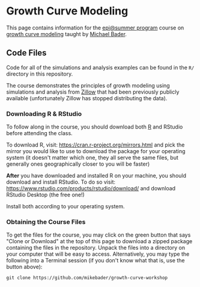 # Growth Curve Modeling

This page contains information for the [epi@summer program][epic] course on [growth curve modeling][gmm] taught by [Michael Bader][mdmb]. 

[epic]: https://www.mailman.columbia.edu/research/epidemiology-and-population-health-summer-institute-columbia-university-epic
[gmm]: https://reg.abcsignup.com/reg/event_page.aspx?ek=0013-0020-5f2290882f884f149df911a9c58516a7
[mdmb]: https://mikebader.net/

## Code Files
Code for all of the simulations and analysis examples can be found in the `R/` directory in this repository. 

The course demonstrates the principles of growth modeling using simulations and analysis from [Zillow][] that had been previously publicly available (unfortunately Zillow has stopped distributing the data). 

[Zillow]: http://www.zillow.com/

### Downloading R & RStudio
To follow along in the course, you should download both [R][] and RStudio before attending the class. 

[R]: https://ctan.r-project.org/
[RStudio]: https://www.rstudio.com/

To download R, visit: https://cran.r-project.org/mirrors.html and pick the mirror you would like to use to download the package for your operating system (it doesn't matter which one, they all serve the same files, but generally ones geographically closer to you will be faster)

**After** you have downloaded and installed R on your machine, you should download and install RStudio. To do so visit: https://www.rstudio.com/products/rstudio/download/ and download RStudio Desktop (the free one!)

Install both according to your operating system.

### Obtaining the Course Files

To get the files for the course, you may click on the green button that says "Clone or Download" at the top of this page to download a zipped package containing the files in the repository. Unpack the files into a directory on your computer that will be easy to access. Alternatively, you may type the following into a Terminal session (if you don't know what that is, use the button above): 

	git clone https://github.com/mikebader/growth-curve-workshop
